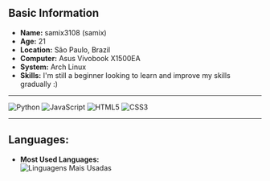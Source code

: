 ## **Basic Information**  
- **Name:** samix3108 (samix)  
- **Age:** 21  
- **Location:** São Paulo, Brazil  
- **Computer:** Asus Vivobook X1500EA  
- **System:** Arch Linux  
- **Skills:** I'm still a beginner looking to learn and improve my skills gradually :) 

---
 
![Python](https://img.shields.io/badge/python-3670A0?style=for-the-badge&logo=python&logoColor=ffdd54)
![JavaScript](https://img.shields.io/badge/javascript-F7DF1E?style=for-the-badge&logo=javascript&logoColor=black)
![HTML5](https://img.shields.io/badge/html5-E34F26?style=for-the-badge&logo=html5&logoColor=white)
![CSS3](https://img.shields.io/badge/css3-1572B6?style=for-the-badge&logo=css3&logoColor=white)

---

## **Languages:**  
- **Most Used Languages:**  
![Linguagens Mais Usadas](https://github-readme-stats.vercel.app/api/top-langs/?username=samix3108&layout=compact&theme=radical)  
